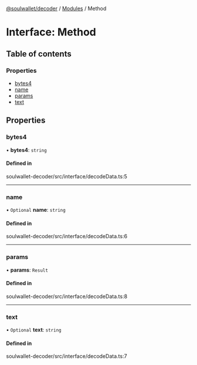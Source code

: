 [@soulwallet/decoder](../README.md) / [Modules](../modules.md) / Method

# Interface: Method

## Table of contents

### Properties

- [bytes4](Method.md#bytes4)
- [name](Method.md#name)
- [params](Method.md#params)
- [text](Method.md#text)

## Properties

### bytes4

• **bytes4**: `string`

#### Defined in

soulwallet-decoder/src/interface/decodeData.ts:5

___

### name

• `Optional` **name**: `string`

#### Defined in

soulwallet-decoder/src/interface/decodeData.ts:6

___

### params

• **params**: `Result`

#### Defined in

soulwallet-decoder/src/interface/decodeData.ts:8

___

### text

• `Optional` **text**: `string`

#### Defined in

soulwallet-decoder/src/interface/decodeData.ts:7
